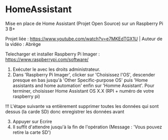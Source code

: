# HomeAssistant
Mise en place de Home Assistant (Projet Open Source) sur un Raspberry Pi 3 B+

Projet liée : https://www.youtube.com/watch?v=e7MKEdTGX1U | Auteur de la vidéo : Abrège

Telecharger et installer Raspberry Pi Imager : https://www.raspberrypi.com/software/

1. Exécuter le avec les droits administrateur.
2. Dans 'Raspberry Pi Imager', clicker sur 'Choisissez l'OS', descender presque en bas jusqu'à 'Other Specific-purpose OS' puis 'Home assistants and home automation' enfin sur 'Homme Assistant'. Pour terminer, choisisser Home Assistant OS X.X (RPI + numéro de votre raspberry pi)

!!! L'étape suivante va entièrement supprimer toutes les données qui sont dessus (la carde SD) donc enregistrer les données avant

3. Appuyer sur Ecrire
4. Il suffit d'attendre jusqu'à la fin de l'opération (Message : 'Vous pouvez retire la carte SD')

